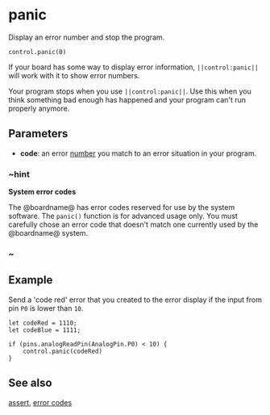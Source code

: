 # panic

Display an error number and stop the program.

```sig
control.panic(0)
```

If your board has some way to display error information, ``||control:panic||`` will work
with it to show error numbers.

Your program stops when you use ``||control:panic||``. Use this when you think something bad enough has
happened and your program can't run properly anymore.

## Parameters

* **code**: an error [number](/types/number) you match to an error situation in your program.

### ~hint
**System error codes**

The @boardname@ has error codes reserved for use by the system software. The ```panic()``` function is for advanced usage only. You must carefully chose an error code that doesn't match one currently used by the @boardname@ system.
### ~

## Example

Send a 'code red' error that you created to the error display if the input from pin `P0` is lower than `10`.

```blocks
let codeRed = 1110;
let codeBlue = 1111;

if (pins.analogReadPin(AnalogPin.P0) < 10) {
    control.panic(codeRed)
}
```

## See also

[assert](/reference/control/assert), [error codes](/device/error-codes)